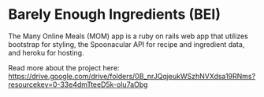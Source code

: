 # Barely Enough Ingredients (BEI)
The Many Online Meals (MOM) app is a ruby on rails web app that utilizes bootstrap for styling, the Spoonacular API for recipe and ingredient data, and heroku for hosting.

Read more about the project here: https://drive.google.com/drive/folders/0B_nrJQqjeukWSzhNVXdsa19RNms?resourcekey=0-33e4dmTteeD5k-olu7aObg
